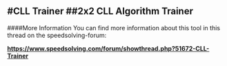 #CLL Trainer
##2x2 CLL Algorithm Trainer
--------------

####More Information
You can find more information about this tool in this thread on the speedsolving-forum:

**https://www.speedsolving.com/forum/showthread.php?51672-CLL-Trainer**
